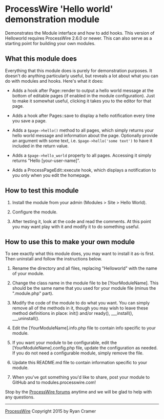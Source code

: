 # ProcessWire 'Hello world' demonstration module

Demonstrates the Module interface and how to add hooks.
This version of Helloworld requires ProcessWire 2.6.0 or newer.
This can also serve as a starting point for building your own modules.


## What this module does

Everything that this module does is purely for demonstration purposes.
It doesn't do anything particularly useful, but reveals a lot about 
what you can do with modules and hooks. Here's what it does: 

- Adds a hook after Page::render to output a hello world message at the 
  bottom of editable pages (if enabled in the module configuration). 
  Just to make it somewhat useful, clicking it takes you to the editor
  for that page. 
  
- Adds a hook after Pages::save to display a hello notification every 
  time you save a page. 
  
- Adds a `$page->hello()` method to all pages, which simply returns your
  hello world message and information about the page. Optionally provide
  an argument with some text, i.e. `$page->hello('some text')` to have it
  included in the return value. 
  
- Adds a `$page->hello_world` property to all pages. Accessing it simply
  returns "Hello [your-user-name]". 
  
- Adds a ProcessPageEdit::execute hook, which displays a notification to
  you only when you edit the homepage. 
  

## How to test this module

1. Install the module from your admin (Modules > Site > Hello World).

2. Configure the module.

3. After testing it, look at the code and read the comments. At this point you may
   want play with it and modify it to do something useful. 


## How to use this to make your own module

To see exactly what this module does, you may want to install it as-is first. 
Then uninstall and follow the instructions below. 

1. Rename the directory and all files, replacing "Helloworld" with the name of your module.

2. Change the class name in the module file to be [YourModuleName]. This should be the same
   name that you used for your module file (minus the ".module.php" part). 

3. Modify the code of the module to do what you want. You can simply remove all of the 
   methods in it, though you may wish to leave these method definitions in place:
   init() and/or ready(), ___install(), ___uninstall().

4. Edit the [YourModuleName].info.php file to contain info specific to your module. 

5. If you want your module to be configurable, edit the [YourModuleName].config.php
   file, update the configuration as needed. If you do not need a configurable module, 
   simply remove the file. 

7. Update this README.md file to contain information specific to your module. 

8. When you've got something you'd like to share, post your module to GitHub and to 
   modules.processwire.com!
   

Stop by the [ProcessWire forums](http://processwire.com/talk/) anytime and we will be glad 
to help with any questions. 

------
[ProcessWire](http://processwire.com) Copyright 2015 by Ryan Cramer

